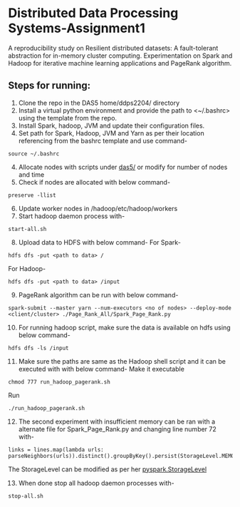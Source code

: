 # Distributed Data Processing Systems-Assignment1
A reproducibility study on Resilient distributed datasets: A fault-tolerant abstraction for in-memory cluster computing.
Experimentation on Spark and Hadoop for iterative machine learning applications and PageRank algorithm.
 
## Steps for running:
1. Clone the repo in the DAS5 home/ddps2204/ directory
2. Install a virtual python environment and provide the path to <~/.bashrc> using the template from the repo.
3. Install Spark, hadoop, JVM and update their configuration files.
4. Set path for Spark, Hadoop, JVM and Yarn as per their location referencing from the bashrc template and use command-
```
source ~/.bashrc
```
4. Allocate nodes with scripts under [das5/](https://github.com/raashidkhan1/DDPS-A1/tree/main/das5) or modify for number of nodes and time
5. Check if nodes are allocated with below command- 
```
preserve -llist
```
6. Update worker nodes in /hadoop/etc/hadoop/workers
7. Start hadoop daemon process with-
```
start-all.sh
```
8. Upload data to HDFS with below command-
For Spark-
```
hdfs dfs -put <path to data> /
```

For Hadoop-
```
hdfs dfs -put <path to data> /input
```

9. PageRank algorithm can be run with below command-
```
spark-submit --master yarn --num-executors <no of nodes> --deploy-mode <client/cluster> ./Page_Rank_All/Spark_Page_Rank.py
```

10. For running hadoop script, make sure the data is available on hdfs using below command-
```
hdfs dfs -ls /input
```
11. Make sure the paths are same as the Hadoop shell script and it can be executed with with below command-
Make it executable
```
chmod 777 run_hadoop_pagerank.sh
```
Run
```
./run_hadoop_pagerank.sh
```

12. The second experiment with insufficient memory can be ran with a alternate file for Spark_Page_Rank.py and changing line number 72 with-
```
links = lines.map(lambda urls: parseNeighbors(urls)).distinct().groupByKey().persist(StorageLevel.MEMORY_AND_DISK)
```
The StorageLevel can be modified as per her [pyspark.StorageLevel](https://spark.apache.org/docs/latest/api/python/reference/api/pyspark.StorageLevel.html)

13. When done stop all hadoop daemon processes with-
```
stop-all.sh
```
